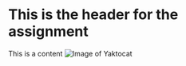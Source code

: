 # This is the header for the assignment

This is a content
![Image of Yaktocat](https://octodex.github.com/images/yaktocat.png)
